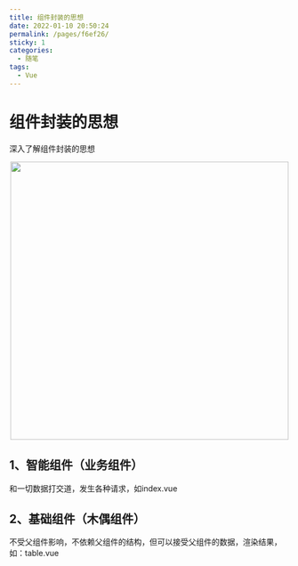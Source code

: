 ```yaml
---
title: 组件封装的思想
date: 2022-01-10 20:50:24
permalink: /pages/f6ef26/
sticky: 1
categories:
  - 随笔
tags:  
  - Vue
---
```


# 组件封装的思想
深入了解组件封装的思想
<p align="center"><img src="https://cdn.jsdelivr.net/gh/xugaoyi/image_store@master/blog/QQ20211125-163111.2tmjlvz28n80.png" width="500" style="cursor: zoom-in;"></p>

<!-- more -->
## 1、智能组件（业务组件）
和一切数据打交道，发生各种请求，如index.vue

## 2、基础组件（木偶组件）
不受父组件影响，不依赖父组件的结构，但可以接受父组件的数据，渲染结果，如：table.vue